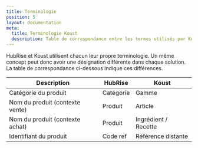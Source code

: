 ```yaml
---
title: Terminologie
position: 5
layout: documentation
meta:
  title: Terminologie Koust
  description: Table de correspondance entre les termes utilisés par Koust et ceux utilisés par HubRise.
---
```


HubRise et Koust utilisent chacun leur propre terminologie. Un même concept peut donc avoir une désignation différente dans chaque solution. La table de correspondance ci-dessous indique ces différences.

| Description                             | HubRise             | Koust                |
| --------------------------------------- | ------------------- | -------------------- |
| Catégorie du produit                    | Catégorie           | Gamme                |
| Nom du produit (contexte vente)         | Produit             | Article              |
| Nom du produit (contexte achat)         | Produit             | Ingrédient / Recette |
| Identifiant du produit                  | Code ref            | Référence distante   |